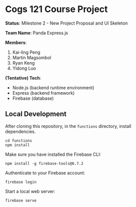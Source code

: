 # Cogs 121 Course Project
**Status**: Milestone 2 - New Project Proposal and UI Skeleton<br>

**Team Name**: Panda Express.js<br>

**Members**:
1. Kai-ling Peng 
2. Martin Magsombol
3. Ryan Keng
4. Yidong Luo

**(Tentative) Tech**:<br>
* Node.js (backend runtime environment)
* Express (backend framework)
* Firebase (database)

## Local Development

After cloning this repository, in the `functions` directory, install dependencies.
```
cd functions
npm install
```

Make sure you have installed the Firebase CLI:
```
npm install -g firebase-tools@6.7.2
```

Authenticate to your Firebase account:
```
firebase login
```

Start a local web server:
```
firebase serve
```



